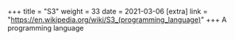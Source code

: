 +++
title = "S3"
weight = 33
date = 2021-03-06
[extra]
link = "https://en.wikipedia.org/wiki/S3_(programming_language)"
+++
A programming language

